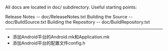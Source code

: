 All docs are located in doc/ subdirectory. Useful starting points:

Release Notes           -- doc/ReleaseNotes.txt
Building the Source     -- doc/BuildSource.txt
Building the Repository -- doc/BuildRepository.txt

---

- 添加Android平台的Android.mk和Application.mk
- 添加Android平台的配置文件config.h

